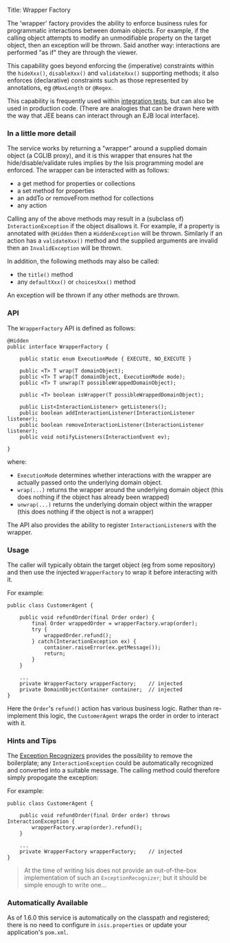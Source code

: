 Title: Wrapper Factory

[//]: # (content copied to _user-guide_xxx)

The 'wrapper' factory provides the ability to enforce business rules for programmatic interactions between domain objects.  For example, if the calling object attempts to modify an unmodifiable property on the target object, then an exception will be thrown.  Said another way: interactions are performed "as if" they are through the viewer.

This capability goes beyond enforcing the (imperative) constraints within the `hideXxx()`, `disableXxx()` and `validateXxx()` supporting methods; it also enforces (declarative) constraints such as those represented by annotations, eg `@MaxLength` or `@Regex`.

This capability is frequently used within [integration tests](../../core/integtestsupport.html), but can also be used in production code.  (There are analogies that can be drawn here with the way that JEE beans can interact through an EJB local interface).


### In a little more detail

The service works by returning a "wrapper" around a supplied domain object (a CGLIB proxy), and it is this wrapper that ensures hat the hide/disable/validate rules implies by the Isis programming model are enforced.   The wrapper can be interacted with as follows: 

* a get method for properties or collections 
* a set method for properties 
* an addTo or removeFrom method for collections 
* any action 

Calling any of the above methods may result in a (subclass of) `InteractionException` if the object disallows it.  For example, if a property is annotated with `@Hidden` then a `HiddenException` will be thrown. Similarly if an action has a `validateXxx()` method and the supplied arguments are invalid then an `InvalidException` will be thrown. 

In addition, the following methods may also be called: 

* the `title()` method 
* any `defaultXxx()` or `choicesXxx()` method 

An exception will be thrown if any other methods are thrown.


### API

The `WrapperFactory` API is defined as follows:

    @Hidden
    public interface WrapperFactory {

        public static enum ExecutionMode { EXECUTE, NO_EXECUTE }

        public <T> T wrap(T domainObject);
        public <T> T wrap(T domainObject, ExecutionMode mode);
        public <T> T unwrap(T possibleWrappedDomainObject);

        public <T> boolean isWrapper(T possibleWrappedDomainObject);

        public List<InteractionListener> getListeners();
        public boolean addInteractionListener(InteractionListener listener);
        public boolean removeInteractionListener(InteractionListener listener);
        public void notifyListeners(InteractionEvent ev);

    }

where:

* `ExecutionMode` determines whether interactions with the wrapper are 
   actually passed onto the underlying domain object.
* `wrap(...)` returns the wrapper around the underlying domain object (this 
   does nothing if the object has already been wrapped)
* `unwrap(...)` returns the underlying domain object within the wrapper (this 
   does nothing if the object is not a wrapper)

The API also provides the ability to register `InteractionListener`s with the
wrapper.


### Usage

The caller will typically obtain the target object (eg from some repository)
and then use the injected `WrapperFactory` to wrap it before interacting 
with it. 

For example:

    public class CustomerAgent {
    
        public void refundOrder(final Order order) {
            final Order wrappedOrder = wrapperFactory.wrap(order);
            try {
                wrappedOrder.refund();
            } catch(InteractionException ex) {
                container.raiseError(ex.getMessage());
                return;
            }
        }

        ...        
        private WrapperFactory wrapperFactory;    // injected
        private DomainObjectContainer container;  // injected
    }
    
Here the `Order`'s `refund()` action has various business logic.  Rather than
re-implement this logic, the `CustomerAgent` wraps the order in order to interact with it.

### Hints and Tips

The [Exception Recognizers](./exception-recognizers.html) provides the possibility 
to remove the boilerplate; any `InteractionException` could be automatically
recognized and converted into a suitable message.  The calling method could therefore
simply propogate the exception:

For example:

    public class CustomerAgent {
    
        public void refundOrder(final Order order) throws InteractionException {
            wrapperFactory.wrap(order).refund();
        }

        ...        
        private WrapperFactory wrapperFactory;    // injected
    }


> At the time of writing Isis does not provide an out-of-the-box implementation
> of such an `ExceptionRecognizer`; but it should be simple enough to write one...


### Automatically Available

As of 1.6.0 this service is automatically on the classpath and registered; there is no need to configure in 
`isis.properties` or update your application's `pom.xml`.

